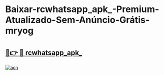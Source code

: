 # Baixar-rcwhatsapp_apk_-Premium-Atualizado-Sem-Anúncio-Grátis-mryog

# <h2><a href="https://vxw6sw.esa.edu.pl?src=rcwhatsapp_apk_&ref=mryog">🔗👉 🔴 rcwhatsapp_apk_</a></h2>

[![acn](https://github.com/user-attachments/assets/0f9c940e-d8b0-45ae-aac7-cd30a18b3e1c)](https://vxw6sw.esa.edu.pl?src=rcwhatsapp_apk_&ref=mryog)

